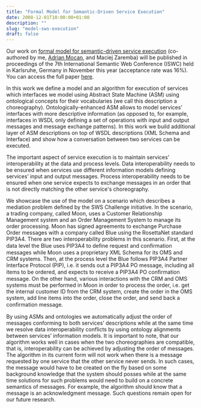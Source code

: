 ```yaml
---
title: "Formal Model for Semantic-Driven Service Execution"
date: 2008-12-01T10:00:00+01:00
description: ""
slug: "model-sws-execution"
draft: false
---
```


Our work on [formal model for semantic-driven service execution](/docs/ESWC2007-VitvarZM.pdf) (co-authored by me, [Adrian Mocan](http://www.adrian-mocan.com/), and Maciej Zaremba) will be published in proceedings of the 7th International Semantic Web Conference (ISWC) held in Karlsruhe, Germany in November this year (acceptance rate was 16%). You can access the full paper [here](http://www.vitvar.com/doc/ISWC2008-VitvarMZ.pdf).

In this work we define a model and an algorithm for execution of services which interfaces we model using Abstract State Machine (ASM) using ontological concepts for their vocabularies (we call this description a choreography). Ontologically-enhanced ASM allows to model services’ interfaces with more descriptive information (as opposed to, for example, interfaces in WSDL only defining a set of operations with input and output messages and message exchange patterns). In this work we build additional layer of ASM descriptions on top of WSDL descriptions (XML Schema and Interface) and show how a conversation between two services can be executed.

The important aspect of service execution is to maintain services’ interoperability at the data and process levels. Data interoperability needs to be ensured when services use different information models defining services’ input and output messages. Process interoperability needs to be ensured when one service expects to exchange messages in an order that is not directly matching the other service's choreography. 

We showcase the use of the model on a scenario which describes a mediation problem defined by the SWS Challenge initiative. In the scenario, a trading company, called Moon, uses a Customer Relationship Management system  and an Order Management System to manage its order processing. Moon has signed agreements to exchange Purchase Order messages with a company called Blue using the RosettaNet standard PIP3A4. There are two interoperability problems in this scenario. First, at the data level the Blue uses PIP3A4 to deﬁne request and conﬁrmation messages while Moon uses a proprietary XML Schema for its OMS and CRM systems. Then, at the process level the Blue follows PIP3A4 Partner Interface Protocol (PIP), i.e. it sends out a PIP3A4 PO message, including all items to be ordered, and expects to receive a PIP3A4 PO conﬁrmation message. On the other hand, various interactions with the CRM and OMS systems must be performed in Moon in order to process the order, i.e. get the internal customer ID from the CRM system, create the order in the OMS system, add line items into the order, close the order, and send back a conﬁrmation message.

By using ASMs and ontologies we automatically adjust the order of messages conforming to both services’ descriptions while at the same time we resolve data interoperability conflicts by using ontology alignments between services’ information models. It is important to note, that our algorithm works well in cases when the two choreographies are compatible, that is, interoperability can be achieved by adjusting the order of messages. The algorithm in its current form will not work when there is a message requested by one service that the other service never sends. In such cases, the message would have to be created on the fly based on some background knowledge that the system should posses while at the same time solutions for such problems would need to build on a concrete semantics of messages. For example, the algorithm should know that a message is an acknowledgment message. Such questions remain open for our future research.